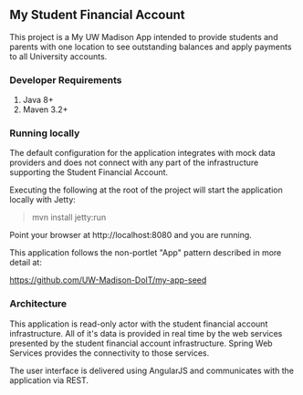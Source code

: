 ## My Student Financial Account

This project is a My UW Madison App intended to provide students and parents with one location to see outstanding balances and apply payments to all University accounts.

### Developer Requirements

1. Java 8+
2. Maven 3.2+

### Running locally

The default configuration for the application integrates with mock data providers and does not connect
with any part of the infrastructure supporting the Student Financial Account.

Executing the following at the root of the project will start the application locally with Jetty:

> mvn install jetty:run

Point your browser at http://localhost:8080 and you are running.

This application follows the non-portlet "App" pattern described in more detail at:

  https://github.com/UW-Madison-DoIT/my-app-seed

### Architecture 

This application is read-only actor with the student financial account infrastructure. All of it's data
is provided in real time by the web services presented by the student financial account infrastructure.
Spring Web Services provides the connectivity to those services.

The user interface is delivered using AngularJS and communicates with the application via REST.
